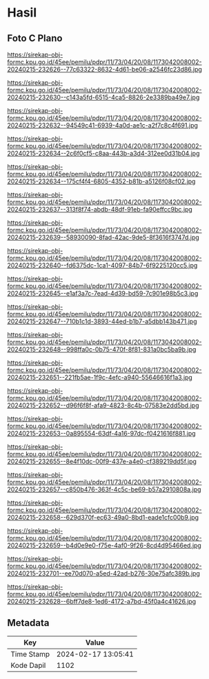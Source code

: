 # Hasil

## Foto C Plano

https://sirekap-obj-formc.kpu.go.id/45ee/pemilu/pdpr/11/73/04/20/08/1173042008002-20240215-232626--77c63322-8632-4d61-be06-a2546fc23d86.jpg

https://sirekap-obj-formc.kpu.go.id/45ee/pemilu/pdpr/11/73/04/20/08/1173042008002-20240215-232630--c143a5fd-6515-4ca5-8826-2e3389ba49e7.jpg

https://sirekap-obj-formc.kpu.go.id/45ee/pemilu/pdpr/11/73/04/20/08/1173042008002-20240215-232632--94549c41-6939-4a0d-ae1c-a2f7c8c4f691.jpg

https://sirekap-obj-formc.kpu.go.id/45ee/pemilu/pdpr/11/73/04/20/08/1173042008002-20240215-232634--2c6f0cf5-c8aa-443b-a3d4-312ee0d31b04.jpg

https://sirekap-obj-formc.kpu.go.id/45ee/pemilu/pdpr/11/73/04/20/08/1173042008002-20240215-232634--175cf4f4-6805-4352-b81b-a5126f08cf02.jpg

https://sirekap-obj-formc.kpu.go.id/45ee/pemilu/pdpr/11/73/04/20/08/1173042008002-20240215-232637--313f8f74-abdb-48df-91eb-fa90effcc9bc.jpg

https://sirekap-obj-formc.kpu.go.id/45ee/pemilu/pdpr/11/73/04/20/08/1173042008002-20240215-232639--58930090-8fad-42ac-9de5-8f3616f3747d.jpg

https://sirekap-obj-formc.kpu.go.id/45ee/pemilu/pdpr/11/73/04/20/08/1173042008002-20240215-232640--fd6375dc-1ca1-4097-84b7-6f9225120cc5.jpg

https://sirekap-obj-formc.kpu.go.id/45ee/pemilu/pdpr/11/73/04/20/08/1173042008002-20240215-232645--e1af3a7c-7ead-4d39-bd59-7c901e98b5c3.jpg

https://sirekap-obj-formc.kpu.go.id/45ee/pemilu/pdpr/11/73/04/20/08/1173042008002-20240215-232647--710b1c1d-3893-44ed-b1b7-a5dbb143b471.jpg

https://sirekap-obj-formc.kpu.go.id/45ee/pemilu/pdpr/11/73/04/20/08/1173042008002-20240215-232648--998ffa0c-0b75-470f-8f81-831a0bc5ba9b.jpg

https://sirekap-obj-formc.kpu.go.id/45ee/pemilu/pdpr/11/73/04/20/08/1173042008002-20240215-232651--221fb5ae-1f9c-4efc-a940-55646616f1a3.jpg

https://sirekap-obj-formc.kpu.go.id/45ee/pemilu/pdpr/11/73/04/20/08/1173042008002-20240215-232652--d96f6f8f-afa9-4823-8c4b-07583e2dd5bd.jpg

https://sirekap-obj-formc.kpu.go.id/45ee/pemilu/pdpr/11/73/04/20/08/1173042008002-20240215-232653--0a895554-63df-4a16-97dc-f0421616f881.jpg

https://sirekap-obj-formc.kpu.go.id/45ee/pemilu/pdpr/11/73/04/20/08/1173042008002-20240215-232655--8e4f10dc-00f9-437e-a4e0-cf389219dd5f.jpg

https://sirekap-obj-formc.kpu.go.id/45ee/pemilu/pdpr/11/73/04/20/08/1173042008002-20240215-232657--c850b476-363f-4c5c-be69-b57a2910808a.jpg

https://sirekap-obj-formc.kpu.go.id/45ee/pemilu/pdpr/11/73/04/20/08/1173042008002-20240215-232658--629d370f-ec63-49a0-8bd1-eade1cfc00b9.jpg

https://sirekap-obj-formc.kpu.go.id/45ee/pemilu/pdpr/11/73/04/20/08/1173042008002-20240215-232659--b4d0e9e0-f75e-4af0-9f26-8cd4d95466ed.jpg

https://sirekap-obj-formc.kpu.go.id/45ee/pemilu/pdpr/11/73/04/20/08/1173042008002-20240215-232701--ee70d070-a5ed-42ad-b276-30e75afc389b.jpg

https://sirekap-obj-formc.kpu.go.id/45ee/pemilu/pdpr/11/73/04/20/08/1173042008002-20240215-232628--6bff7de8-1ed6-4172-a7bd-45f0a4c41626.jpg


## Metadata

| Key        | Value               |
| ---------- | ------------------- |
| Time Stamp | 2024-02-17 13:05:41 |
| Kode Dapil | 1102                |



